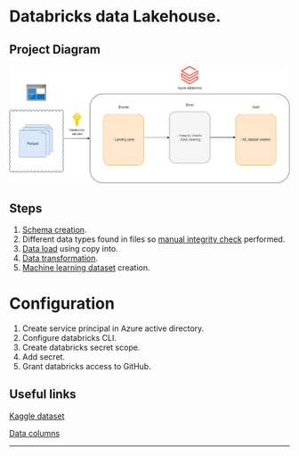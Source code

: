 # Databricks data Lakehouse.

## Project Diagram

![General process](/diagram/data_lakehouse.drawio.png "General process")

## Steps

1. [Schema creation](schema_creation.py).
2. Different data types found in files so [manual integrity check](check_data_integrity.py) performed.
3. [Data load](data_load.py) using copy into.
4. [Data transformation](transformations.py).
5. [Machine learning dataset](dataset_creation.py) creation.

# Configuration

1. Create service principal in Azure active directory.
2. Configure databricks CLI.
3. Create databricks secret scope.
4. Add secret.
5. Grant databricks access to GitHub.

## Useful links

[Kaggle dataset](https://www.kaggle.com/datasets/robikscube/flight-delay-dataset-20182022?select=Combined_Flights_2022.csv)

[Data columns](/md_files/data_structure.md)

---
